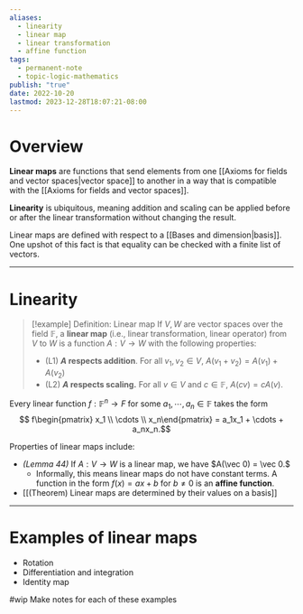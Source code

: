 ```yaml
---
aliases:
  - linearity
  - linear map
  - linear transformation
  - affine function
tags:
  - permanent-note
  - topic-logic-mathematics
publish: "true"
date: 2022-10-20
lastmod: 2023-12-28T18:07:21-08:00
---
```

# Overview

**Linear maps** are functions that send elements from one [[Axioms for fields and vector spaces|vector space]] to another in a way that is compatible with the [[Axioms for fields and vector spaces]]. 

**Linearity** is ubiquitous, meaning addition and scaling can be applied before or after the linear transformation without changing the result.

Linear maps are defined with respect to a [[Bases and dimension|basis]]. One upshot of this fact is that equality can be checked with a finite list of vectors.

---
# Linearity

>[!example] Definition: Linear map
>If $V,W$ are vector spaces over the field $\mathbb F$, a **linear map** (i.e., linear transformation, linear operator) from $V$ to $W$ is a function $A: V \to W$ with the following properties:
>- (L1) **$A$ respects addition**. For all $v_1,v_2 \in V$, $A(v_1+v_2) = A(v_1) + A(v_2)$
>- (L2) **$A$ respects scaling.** For all $v \in V$ and $c \in \mathbb F$, $A(cv) = cA(v)$.

Every linear function $f : \mathbb F^n \to F$ for some $a_1, \cdots , a_n \in \mathbb F$ takes the form 
$$ f\begin{pmatrix} x_1 \\ \cdots \\  x_n\end{pmatrix} = a_1x_1 + \cdots + a_nx_n.$$

Properties of linear maps include:
- *(Lemma 44)* If $A : V \to W$ is a linear map, we have $A(\vec 0) = \vec 0.$
	- Informally, this means linear maps do not have constant terms. A function in the form $f(x) = ax + b$ for $b \neq 0$ is an **affine function**.
- [[(Theorem) Linear maps are determined by their values on a basis]]

---
# Examples of linear maps

- Rotation
- Differentiation and integration
- Identity map

#wip Make notes for each of these examples
